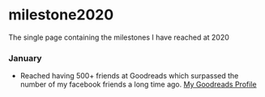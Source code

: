 # milestone2020

The single page containing the milestones I have reached at 2020

### January

- Reached having 500+ friends at Goodreads which surpassed the number of my facebook friends a long time ago. [My Goodreads Profile](https://www.goodreads.com/user/show/17101651-rashedul-riyad)


